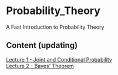 # Probability_Theory
A Fast Introduction to Probability Theory

## Content (updating)
[Lecture 1 - Joint and Conditional Probability](https://nbviewer.jupyter.org/github/WeijieChen-MacroAnalyst/Probability_Theory/blob/master/Chapter%201%20-%20Joint%20and%20Conditional%20Probability.ipynb)<br>
[Lecture 2 - Bayes' Theorem](https://github.com/WeijieChen-MacroAnalyst/Probability_Theory/blob/master/Chapter%202%20-%20Bayes'%20Theorem.ipynb)<br>
